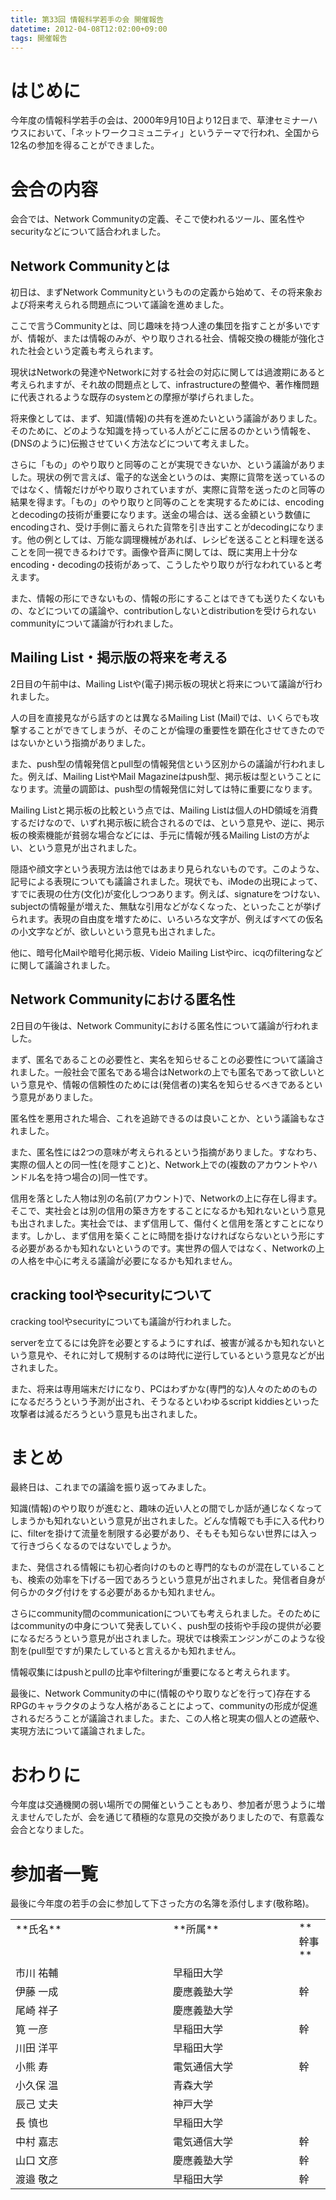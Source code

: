 ```yaml
---
title: 第33回 情報科学若手の会 開催報告
datetime: 2012-04-08T12:02:00+09:00
tags: 開催報告
---
```


# はじめに

今年度の情報科学若手の会は、2000年9月10日より12日まで、草津セミナーハウスにおいて、「ネットワークコミュニティ」というテーマで行われ、全国から12名の参加を得ることができました。

# 会合の内容

会合では、Network Communityの定義、そこで使われるツール、匿名性やsecurityなどについて話合われました。

## Network Communityとは

初日は、まずNetwork Communityというものの定義から始めて、その将来象および将来考えられる問題点について議論を進めました。

ここで言うCommunityとは、同じ趣味を持つ人達の集団を指すことが多いですが、情報が、または情報のみが、やり取りされる社会、情報交換の機能が強化された社会という定義も考えられます。

現状はNetworkの発達やNetworkに対する社会の対応に関しては過渡期にあると考えられますが、それ故の問題点として、infrastructureの整備や、著作権問題に代表されるような既存のsystemとの摩擦が挙げられました。

将来像としては、まず、知識(情報)の共有を進めたいという議論がありました。そのために、どのような知識を持っている人がどこに居るのかという情報を、(DNSのように)伝搬させていく方法などについて考えました。

さらに「もの」のやり取りと同等のことが実現できないか、という議論がありました。現状の例で言えば、電子的な送金というのは、実際に貨幣を送っているのではなく、情報だけがやり取りされていますが、実際に貨幣を送ったのと同等の結果を得ます。「もの」のやり取りと同等のことを実現するためには、encodingとdecodingの技術が重要になります。送金の場合は、送る金額という数値にencodingされ、受け手側に蓄えられた貨幣を引き出すことがdecodingになります。他の例としては、万能な調理機械があれば、レシピを送ることと料理を送ることを同一視できるわけです。画像や音声に関しては、既に実用上十分なencoding・decodingの技術があって、こうしたやり取りが行なわれていると考えます。

また、情報の形にできないもの、情報の形にすることはできても送りたくないもの、などについての議論や、contributionしないとdistributionを受けられないcommunityについて議論が行われました。

## Mailing List・掲示版の将来を考える

2日目の午前中は、Mailing Listや(電子)掲示板の現状と将来について議論が行われました。

人の目を直接見ながら話すのとは異なるMailing List (Mail)では、いくらでも攻撃することができてしまうが、そのことが倫理の重要性を顕在化させてきたのではないかという指摘がありました。

また、push型の情報発信とpull型の情報発信という区別からの議論が行われました。例えば、Mailing ListやMail Magazineはpush型、掲示板は型ということになります。流量の調節は、push型の情報発信に対しては特に重要になります。

Mailing Listと掲示板の比較という点では、Mailing Listは個人のHD領域を消費するだけなので、いずれ掲示板に統合されるのでは、という意見や、逆に、掲示板の検索機能が貧弱な場合などには、手元に情報が残るMailing Listの方がよい、という意見が出されました。

隠語や顔文字という表現方法は他ではあまり見られないものです。このような、記号による表現についても議論されました。現状でも、iModeの出現によって、すでに表現の仕方(文化)が変化しつつあります。例えば、signatureをつけない、subjectの情報量が増えた、無駄な引用などがなくなった、といったことが挙げられます。表現の自由度を増すために、いろいろな文字が、例えばすべての仮名の小文字などが、欲しいという意見も出されました。

他に、暗号化Mailや暗号化掲示板、Videio Mailing Listやirc、icqのfilteringなどに関して議論されました。

## Network Communityにおける匿名性

2日目の午後は、Network Communityにおける匿名性について議論が行われました。

まず、匿名であることの必要性と、実名を知らせることの必要性について議論されました。一般社会で匿名である場合はNetworkの上でも匿名であって欲しいという意見や、情報の信頼性のためには(発信者の)実名を知らせるべきであるという意見がありました。

匿名性を悪用された場合、これを追跡できるのは良いことか、という議論もなされました。

また、匿名性には2つの意味が考えられるという指摘がありました。すなわち、実際の個人との同一性(を隠すこと)と、Network上での(複数のアカウントやハンドル名を持つ場合の)同一性です。

信用を落とした人物は別の名前(アカウント)で、Networkの上に存在し得ます。そこで、実社会とは別の信用の築き方をすることになるかも知れないという意見も出されました。実社会では、まず信用して、傷付くと信用を落とすことになります。しかし、まず信用を築くことに時間を掛けなければならないという形にする必要があるかも知れないというのです。実世界の個人ではなく、Networkの上の人格を中心に考える議論が必要になるかも知れません。

## cracking toolやsecurityについて

cracking toolやsecurityについても議論が行われました。

serverを立てるには免許を必要とするようにすれば、被害が減るかも知れないという意見や、それに対して規制するのは時代に逆行しているという意見などが出されました。

また、将来は専用端末だけになり、PCはわずかな(専門的な)人々のためのものになるだろうという予測が出され、そうなるといわゆるscript kiddiesといった攻撃者は減るだろうという意見も出されました。

# まとめ

最終日は、これまでの議論を振り返ってみました。

知識(情報)のやり取りが進むと、趣味の近い人との間でしか話が通じなくなってしまうかも知れないという意見が出されました。どんな情報でも手に入る代わりに、filterを掛けて流量を制限する必要があり、そもそも知らない世界には入って行きづらくなるのではないでしょうか。

また、発信される情報にも初心者向けのものと専門的なものが混在していることも、検索の効率を下げる一因であろうという意見が出されました。発信者自身が何らかのタグ付けをする必要があるかも知れません。

さらにcommunity間のcommunicationについても考えられました。そのためにはcommunityの中身について発表していく、push型の技術や手段の提供が必要になるだろうという意見が出されました。現状では検索エンジンがこのような役割を(pull型ですが)果たしていると言えるかも知れません。

情報収集にはpushとpullの比率やfilteringが重要になると考えられます。

最後に、Network Communityの中に(情報のやり取りなどを行って)存在するRPGのキャラクタのような人格があることによって、communityの形成が促進されるだろうことが議論されました。また、この人格と現実の個人との遮蔽や、実現方法について議論されました。

# おわりに

今年度は交通機関の弱い場所での開催ということもあり、参加者が思うように増えませんでしたが、会を通じて積極的な意見の交換がありましたので、有意義な会合となりました。

# 参加者一覧

最後に今年度の若手の会に参加して下さった方の名簿を添付します(敬称略)。

<table border="0" cellpadding="2" cellspacing="0" width="65%">

<tbody>

<tr>

<td valign="top" width="50%">**氏名**</td>

<td valign="top" width="40%">**所属**</td>

<td valign="top" width="10%">**幹事**</td>

</tr>

<tr>

<td valign="top" width="50%">市川 祐輔</td>

<td valign="top" width="40%">早稲田大学</td>

</tr>

<tr>

<td valign="top" width="50%">伊藤 一成</td>

<td valign="top" width="40%">慶應義塾大学</td>

<td valign="top" width="10%">幹</td>

</tr>

<tr>

<td valign="top" width="50%">尾崎 祥子</td>

<td valign="top" width="40%">慶應義塾大学</td>

</tr>

<tr>

<td valign="top" width="50%">筧 一彦</td>

<td valign="top" width="40%">早稲田大学</td>

<td valign="top" width="10%">幹</td>

</tr>

<tr>

<td valign="top" width="50%">川田 洋平</td>

<td valign="top" width="40%">早稲田大学</td>

</tr>

<tr>

<td valign="top" width="50%">小熊 寿</td>

<td valign="top" width="40%">電気通信大学</td>

<td valign="top" width="10%">幹</td>

</tr>

<tr>

<td valign="top" width="50%">小久保 温</td>

<td valign="top" width="40%">青森大学</td>

</tr>

<tr>

<td valign="top" width="50%">辰己 丈夫</td>

<td valign="top" width="40%">神戸大学</td>

</tr>

<tr>

<td valign="top" width="50%">長 慎也</td>

<td valign="top" width="40%">早稲田大学</td>

</tr>

<tr>

<td valign="top" width="50%">中村 嘉志</td>

<td valign="top" width="40%">電気通信大学</td>

<td valign="top" width="10%">幹</td>

</tr>

<tr>

<td valign="top" width="50%">山口 文彦</td>

<td valign="top" width="40%">慶應義塾大学</td>

<td valign="top" width="10%">幹</td>

</tr>

<tr>

<td valign="top" width="50%">渡邉 敬之</td>

<td valign="top" width="40%">早稲田大学</td>

<td valign="top" width="10%">幹</td>

</tr>

</tbody>

</table>
